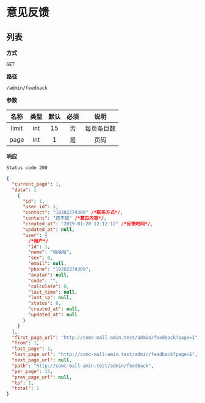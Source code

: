 # 意见反馈

## 列表

**方式**

`GET`

**路径**

`/admin/feedback`

**参数**

| 名称  | 类型 | 默认 | 必须 |    说明    |
| :---: | :--: | :--: | :--: | :--------: |
| limit | int  |  15  |  否  | 每页条目数 |
| page  | int  |  1   |  是  |    页码    |

**响应**

`Status code 200`

```json
{
  "current_page": 1,
  "data": [
    {
      "id": 1,
      "user_id": 1,
      "contact": "18382274309" /*联系方式*/,
      "content": "还不错" /*意见内容*/,
      "created_at": "2019-01-20 12:12:12" /*反馈时间*/,
      "updated_at": null,
      "user": {
        /*用户*/
        "id": 1,
        "name": "哈哈哈",
        "sex": 0,
        "email": null,
        "phone": "18382274309",
        "avatar": null,
        "code": "",
        "calculate": 0,
        "last_time": null,
        "last_ip": null,
        "status": 0,
        "created_at": null,
        "updated_at": null
      }
    }
  ],
  "first_page_url": "http://comc-mall-amin.test/admin/feedback?page=1",
  "from": 1,
  "last_page": 1,
  "last_page_url": "http://comc-mall-amin.test/admin/feedback?page=1",
  "next_page_url": null,
  "path": "http://comc-mall-amin.test/admin/feedback",
  "per_page": 15,
  "prev_page_url": null,
  "to": 1,
  "total": 1
}
```
